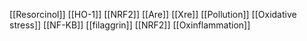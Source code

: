 [[Resorcinol]]
[[HO-1]]
[[NRF2]]
[[Are]]
[[Xre]]
[[Pollution]]
[[Oxidative stress]]
[[NF-KB]]
[[filaggrin]]
[[NRF2]]
[[Oxinflammation]]
